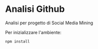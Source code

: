 # Analisi Github

Analisi per progetto di Social Media Mining

Per inizializzare l'ambiente:

```
npm install
```




